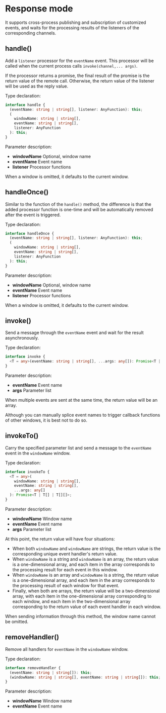 # Response mode

It supports cross-process publishing and subscription of customized events, and waits for the processing results of the listeners of the corresponding channels.

## handle()

Add a `listener` processor for the `eventName` event. This processor will be called when the current process calls `invoke(channel,... args)`.

If the processor returns a promise, the final result of the promise is the return value of the remote call. Otherwise, the return value of the listener will be used as the reply value.

Type declaration:

```ts
interface handle {
  (eventName: string | string[], listener: AnyFunction): this;
  (
    windowName: string | string[],
    eventName: string | string[],
    listener: AnyFunction
  ): this;
}
```

Parameter description:

- **windowName** Optional, window name
- **eventName** Event name
- **listener** Processor functions

When a window is omitted, it defaults to the current window.

## handleOnce()

Similar to the function of the `handle()` method, the difference is that the added processor function is one-time and will be automatically removed after the event is triggered.

Type declaration:

```ts
interface handleOnce {
  (eventName: string | string[], listener: AnyFunction): this;
  (
    windowName: string | string[],
    eventName: string | string[],
    listener: AnyFunction
  ): this;
}
```

Parameter description:

- **windowName** Optional, window name
- **eventName** Event name
- **listener** Processor functions

When a window is omitted, it defaults to the current window.

## invoke()

Send a message through the `eventName` event and wait for the result asynchronously.

Type declaration:

```ts
interface invoke {
  <T = any>(eventName: string | string[], ...args: any[]): Promise<T | T[]>;
}
```

Parameter description:

- **eventName** Event name
- **args** Parameter list

When multiple events are sent at the same time, the return value will be an array.

Although you can manually splice event names to trigger callback functions of other windows, it is best not to do so.

## invokeTo()

Carry the specified parameter list and send a message to the `eventName` event in the `windowName` window.

Type declaration:

```ts
interface invokeTo {
  <T = any>(
    windowName: string | string[],
    eventName: string | string[],
    ...args: any[]
  ): Promise<T | T[] | T[][]>;
}
```

Parameter description:

- **windowName** Window name
- **eventName** Event name
- **args** Parameter list

At this point, the return value will have four situations:

- When both `windowName` and `windowName` are strings, the return value is the corresponding unique event handler's return value.
- When `windowName` is a string and `windowName` is an array, the return value is a one-dimensional array, and each item in the array corresponds to the processing result for each event in this window.
- When `windowName` is an array and `windowName` is a string, the return value is a one-dimensional array, and each item in the array corresponds to the processing result of each window for that event.
- Finally, when both are arrays, the return value will be a two-dimensional array, with each item in the one-dimensional array corresponding to each window, and each item in the two-dimensional array corresponding to the return value of each event handler in each window.

When sending information through this method, the window name cannot be omitted.

## removeHandler()

Remove all handlers for `eventName` in the `windowName` window.

Type declaration:

```ts
interface removeHandler {
  (eventName: string | string[]): this;
  (windowName: string | string[], eventName: string | string[]): this;
}
```

Parameter description:

- **windowName** Window name
- **eventName** Event name
